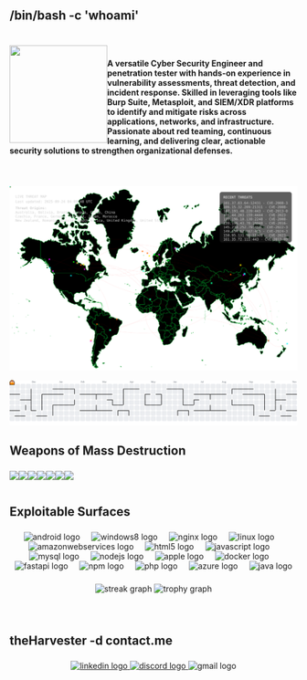 <br clear="both">

<h2 align="left">/bin/bash -c 'whoami'</h2>

###

<br clear="both">

<img align="left" height="171" width="171" src="gif.gif"  />

###

<h4 align="left">A versatile Cyber Security Engineer and penetration tester with hands-on experience in vulnerability assessments, threat detection, and incident response. Skilled in leveraging tools like Burp Suite, Metasploit, and SIEM/XDR platforms to identify and mitigate risks across applications, networks, and infrastructure. Passionate about red teaming, continuous learning, and delivering clear, actionable security solutions to strengthen organizational defenses.</h4>

###

<br clear="both">

![Threat Map](threat-map.svg)

<picture>
  <source media="(prefers-color-scheme: dark)" srcset="https://raw.githubusercontent.com/RavinduRathnayaka/RavinduRathnayaka/output/pacman-contribution-graph-dark.svg">
  <source media="(prefers-color-scheme: light)" srcset="https://raw.githubusercontent.com/RavinduRathnayaka/RavinduRathnayaka/output/pacman-contribution-graph.svg">
  <img alt="pacman contribution graph" src="https://raw.githubusercontent.com/RavinduRathnayaka/RavinduRathnayaka/output/pacman-contribution-graph.svg">
</picture>


###

<h2 align="left">Weapons of Mass Destruction</h2>

###

<img align="left" height="30" src="https://img.shields.io/badge/metasploit-2596CD?style=for-the-badge&logo=metasploit&logoColor=white"  />

###

<img align="left" height="30" src="https://img.shields.io/badge/Tails%20-56347C?&style=for-the-badge&logo=tails&logoColor=white"  />

###

<img align="left" height="30" src="https://img.shields.io/badge/burpsuite-FF6633?style=for-the-badge&logo=burpsuite&logoColor=white"  />

###

<img align="left" height="30" src="https://img.shields.io/badge/Wireshark-1679A7?style=for-the-badge&logo=Wireshark&logoColor=white"  />

###

<img align="left" height="30" src="https://img.shields.io/badge/Snyk-4C4A73?style=for-the-badge&logo=snyk&logoColor=white"  />

###

<img align="left" height="30" src="https://img.shields.io/badge/Kali-268BEE?style=for-the-badge&logo=kalilinux&logoColor=white)"  />

###

<img align="left" height="30" src="https://img.shields.io/badge/HackTheBox-111927?style=for-the-badge&logo=Hack%20The%20Box&logoColor=9FEF00"  />

###

<br clear="both">

<h2 align="left">Exploitable Surfaces</h2>

###

<div align="center">
  <img src="https://cdn.jsdelivr.net/gh/devicons/devicon/icons/android/android-original.svg" height="40" alt="android logo"  />
  <img width="12" />
  <img src="https://cdn.jsdelivr.net/gh/devicons/devicon/icons/windows8/windows8-original.svg" height="40" alt="windows8 logo"  />
  <img width="12" />
  <img src="https://cdn.jsdelivr.net/gh/devicons/devicon/icons/nginx/nginx-original.svg" height="40" alt="nginx logo"  />
  <img width="12" />
  <img src="https://cdn.jsdelivr.net/gh/devicons/devicon/icons/linux/linux-original.svg" height="40" alt="linux logo"  />
  <img width="12" />
  <img src="https://cdn.jsdelivr.net/gh/devicons/devicon/icons/amazonwebservices/amazonwebservices-line-wordmark.svg" height="40" alt="amazonwebservices logo"  />
  <img width="12" />
  <img src="https://cdn.jsdelivr.net/gh/devicons/devicon/icons/html5/html5-original.svg" height="40" alt="html5 logo"  />
  <img width="12" />
  <img src="https://cdn.jsdelivr.net/gh/devicons/devicon/icons/javascript/javascript-original.svg" height="40" alt="javascript logo"  />
  <img width="12" />
  <img src="https://cdn.jsdelivr.net/gh/devicons/devicon/icons/mysql/mysql-original.svg" height="40" alt="mysql logo"  />
  <img width="12" />
  <img src="https://cdn.jsdelivr.net/gh/devicons/devicon/icons/nodejs/nodejs-original.svg" height="40" alt="nodejs logo"  />
  <img width="12" />
  <img src="https://cdn.jsdelivr.net/gh/devicons/devicon/icons/apple/apple-original.svg" height="40" alt="apple logo"  />
  <img width="12" />
  <img src="https://cdn.jsdelivr.net/gh/devicons/devicon/icons/docker/docker-original.svg" height="40" alt="docker logo"  />
  <img width="12" />
  <img src="https://cdn.jsdelivr.net/gh/devicons/devicon/icons/fastapi/fastapi-original.svg" height="40" alt="fastapi logo"  />
  <img width="12" />
  <img src="https://cdn.jsdelivr.net/gh/devicons/devicon/icons/npm/npm-original-wordmark.svg" height="40" alt="npm logo"  />
  <img width="12" />
  <img src="https://cdn.jsdelivr.net/gh/devicons/devicon/icons/php/php-original.svg" height="40" alt="php logo"  />
  <img width="12" />
  <img src="https://cdn.jsdelivr.net/gh/devicons/devicon/icons/azure/azure-original.svg" height="40" alt="azure logo"  />
  <img width="12" />
  <img src="https://cdn.jsdelivr.net/gh/devicons/devicon/icons/java/java-original.svg" height="40" alt="java logo"  />
</div>

###

<div align="center">
  <img src="https://streak-stats.demolab.com?user=RavinduRathnayaka&locale=en&mode=daily&theme=dracula&hide_border=false&border_radius=5&order=3" height="150" alt="streak graph"  />
  <img src="https://github-profile-trophy.vercel.app?username=RavinduRathnayaka&theme=dracula&column=-1&row=1&margin-w=35&margin-h=8&no-bg=false&no-frame=false&order=4" height="150" alt="trophy graph"  />
</div>

###

<br clear="both">

<h2 align="left">theHarvester -d contact.me</h2>

###

<div align="center">
  <a href="https://www.linkedin.com/in/r-m-r-m-l-rathnayaka/" target="_blank">
    <img src="https://raw.githubusercontent.com/maurodesouza/profile-readme-generator/master/src/assets/icons/social/linkedin/default.svg" width="52" height="40" alt="linkedin logo"  />
  </a>
  <a href="https://discord.com/channels/644568139992006676" target="_blank">
    <img src="https://raw.githubusercontent.com/maurodesouza/profile-readme-generator/master/src/assets/icons/social/discord/default.svg" width="52" height="40" alt="discord logo"  />
  </a>
  <img src="https://raw.githubusercontent.com/maurodesouza/profile-readme-generator/master/src/assets/icons/social/gmail/default.svg" width="52" height="40" alt="gmail logo"  />
</div>

###
